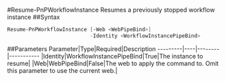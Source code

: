 #Resume-PnPWorkflowInstance
Resumes a previously stopped workflow instance
##Syntax
```powershell
Resume-PnPWorkflowInstance [-Web <WebPipeBind>]
                           -Identity <WorkflowInstancePipeBind>
```


##Parameters
Parameter|Type|Required|Description
---------|----|--------|-----------
|Identity|WorkflowInstancePipeBind|True|The instance to resume|
|Web|WebPipeBind|False|The web to apply the command to. Omit this parameter to use the current web.|
